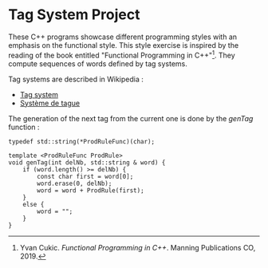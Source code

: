 # Tag System Project

These C++ programs showcase different programming styles with an emphasis on the functional style. This style exercise is inspired by the reading of the book entitled "Functional Programming in C++"[^1]. They compute sequences of words defined by tag systems.  

Tag systems are described in Wikipedia :

* [Tag system](https://en.wikipedia.org/wiki/Tag_system)
* [Système de tague](https://fr.wikipedia.org/wiki/Syst%C3%A8me_de_tague)

The generation of the next tag from the current one is done by the *genTag* function :
```
typedef std::string(*ProdRuleFunc)(char);

template <ProdRuleFunc ProdRule>
void genTag(int delNb, std::string & word) {
    if (word.length() >= delNb) {
        const char first = word[0];
        word.erase(0, delNb);
        word = word + ProdRule(first);
    }
    else {
        word = "";
    }
}
```

[^1]: Yvan Cukic. *Functional Programming in C++*. Manning Publications CO, 2019. 
